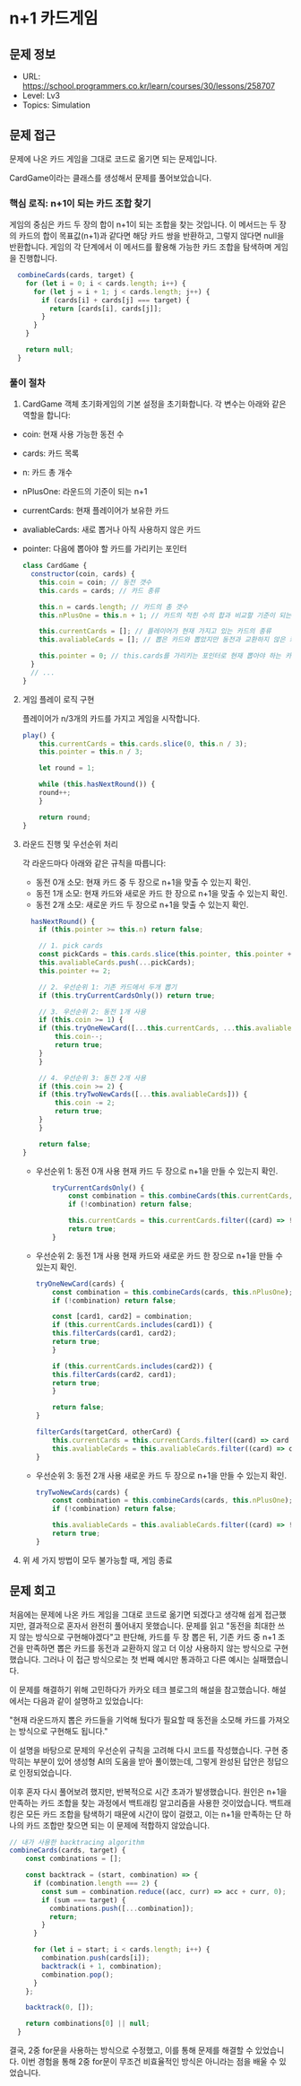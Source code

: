 # n+1 카드게임

## 문제 정보

- URL: https://school.programmers.co.kr/learn/courses/30/lessons/258707
- Level: Lv3
- Topics: Simulation

## 문제 접근

문제에 나온 카드 게임을 그대로 코드로 옮기면 되는 문제입니다.

CardGame이라는 클래스를 생성해서 문제를 풀어보았습니다.

### 핵심 로직: n+1이 되는 카드 조합 찾기

게임의 중심은 카드 두 장의 합이 n+1이 되는 조합을 찾는 것입니다. 이 메서드는 두 장의 카드의 합이 목표값(n+1)과 같다면 해당 카드 쌍을 반환하고, 그렇지 않다면 null을 반환합니다. 게임의 각 단계에서 이 메서드를 활용해 가능한 카드 조합을 탐색하며 게임을 진행합니다.

```javascript
  combineCards(cards, target) {
    for (let i = 0; i < cards.length; i++) {
      for (let j = i + 1; j < cards.length; j++) {
        if (cards[i] + cards[j] === target) {
          return [cards[i], cards[j]];
        }
      }
    }

    return null;
  }
```

### 풀이 절차

1. CardGame 객체 초기화게임의 기본 설정을 초기화합니다. 각 변수는 아래와 같은 역할을 합니다:

- coin: 현재 사용 가능한 동전 수
- cards: 카드 목록
- n: 카드 총 개수
- nPlusOne: 라운드의 기준이 되는 n+1
- currentCards: 현재 플레이어가 보유한 카드
- avaliableCards: 새로 뽑거나 아직 사용하지 않은 카드
- pointer: 다음에 뽑아야 할 카드를 가리키는 포인터

  ```javascript
  class CardGame {
    constructor(coin, cards) {
      this.coin = coin; // 동전 갯수
      this.cards = cards; // 카드 종류

      this.n = cards.length; // 카드의 총 갯수
      this.nPlusOne = this.n + 1; // 카드의 적힌 수의 합과 비교할 기준이 되는 수 n+1

      this.currentCards = []; // 플레이어가 현재 가지고 있는 카드의 종류
      this.avaliableCards = []; // 뽑은 카드와 뽑았지만 동전과 교환하지 않은 카드의 종류

      this.pointer = 0; // this.cards를 가리키는 포인터로 현재 뽑아야 하는 카드를 가리킴
    }
    // ...
  }
  ```

2. 게임 플레이 로직 구현

   플레이어가 n/3개의 카드를 가지고 게임을 시작합니다.

   ```javascript
   play() {
       this.currentCards = this.cards.slice(0, this.n / 3);
       this.pointer = this.n / 3;

       let round = 1;

       while (this.hasNextRound()) {
       round++;
       }

       return round;
   }
   ```

3. 라운드 진행 및 우선순위 처리

   각 라운드마다 아래와 같은 규칙을 따릅니다:

   - 동전 0개 소모: 현재 카드 중 두 장으로 n+1을 맞출 수 있는지 확인.
   - 동전 1개 소모: 현재 카드와 새로운 카드 한 장으로 n+1을 맞출 수 있는지 확인.
   - 동전 2개 소모: 새로운 카드 두 장으로 n+1을 맞출 수 있는지 확인.

   ```javascript
     hasNextRound() {
       if (this.pointer >= this.n) return false;

       // 1. pick cards
       const pickCards = this.cards.slice(this.pointer, this.pointer + 2);
       this.avaliableCards.push(...pickCards);
       this.pointer += 2;

       // 2. 우선순위 1: 기존 카드에서 두개 뽑기
       if (this.tryCurrentCardsOnly()) return true;

       // 3. 우선순위 2: 동전 1개 사용
       if (this.coin >= 1) {
       if (this.tryOneNewCard([...this.currentCards, ...this.avaliableCards])) {
           this.coin--;
           return true;
       }
       }

       // 4. 우선순위 3: 동전 2개 사용
       if (this.coin >= 2) {
       if (this.tryTwoNewCards([...this.avaliableCards])) {
           this.coin -= 2;
           return true;
       }
       }

       return false;
   }
   ```

   - 우선순위 1: 동전 0개 사용 현재 카드 두 장으로 n+1을 만들 수 있는지 확인.

     ```javascript
         tryCurrentCardsOnly() {
             const combination = this.combineCards(this.currentCards, this.nPlusOne);
             if (!combination) return false;

             this.currentCards = this.currentCards.filter((card) => !combination.includes(card));
             return true;
         }
     ```

   - 우선순위 2: 동전 1개 사용 현재 카드와 새로운 카드 한 장으로 n+1을 만들 수 있는지 확인.

     ```javascript
     tryOneNewCard(cards) {
         const combination = this.combineCards(cards, this.nPlusOne);
         if (!combination) return false;

         const [card1, card2] = combination;
         if (this.currentCards.includes(card1)) {
         this.filterCards(card1, card2);
         return true;
         }

         if (this.currentCards.includes(card2)) {
         this.filterCards(card2, card1);
         return true;
         }

         return false;
     }

     filterCards(targetCard, otherCard) {
         this.currentCards = this.currentCards.filter((card) => card !== targetCard);
         this.avaliableCards = this.avaliableCards.filter((card) => card !== otherCard);
     }
     ```

   - 우선순위 3: 동전 2개 사용 새로운 카드 두 장으로 n+1을 만들 수 있는지 확인.

     ```javascript
     tryTwoNewCards(cards) {
         const combination = this.combineCards(cards, this.nPlusOne);
         if (!combination) return false;

         this.avaliableCards = this.avaliableCards.filter((card) => !combination.includes(card));
         return true;
     }
     ```

4. 위 세 가지 방법이 모두 불가능할 때, 게임 종료

## 문제 회고

처음에는 문제에 나온 카드 게임을 그대로 코드로 옮기면 되겠다고 생각해 쉽게 접근했지만, 결과적으로 혼자서 완전히 풀어내지 못했습니다. 문제를 읽고 "동전을 최대한 쓰지 않는 방식으로 구현해야겠다"고 판단해, 카드를 두 장 뽑은 뒤, 기존 카드 중 n+1 조건을 만족하면 뽑은 카드를 동전과 교환하지 않고 더 이상 사용하지 않는 방식으로 구현했습니다. 그러나 이 접근 방식으로는 첫 번째 예시만 통과하고 다른 예시는 실패했습니다.

이 문제를 해결하기 위해 고민하다가 카카오 테크 블로그의 해설을 참고했습니다. 해설에서는 다음과 같이 설명하고 있었습니다:

"현재 라운드까지 뽑은 카드들을 기억해 뒀다가 필요할 때 동전을 소모해 카드를 가져오는 방식으로 구현해도 됩니다."

이 설명을 바탕으로 문제의 우선순위 규칙을 고려해 다시 코드를 작성했습니다. 구현 중 막히는 부분이 있어 생성형 AI의 도움을 받아 풀이했는데, 그렇게 완성된 답안은 정답으로 인정되었습니다.

이후 혼자 다시 풀어보려 했지만, 반복적으로 시간 초과가 발생했습니다. 원인은 n+1을 만족하는 카드 조합을 찾는 과정에서 백트래킹 알고리즘을 사용한 것이었습니다. 백트래킹은 모든 카드 조합을 탐색하기 때문에 시간이 많이 걸렸고, 이는 n+1을 만족하는 단 하나의 카드 조합만 찾으면 되는 이 문제에 적합하지 않았습니다.

```javascript
// 내가 사용한 backtracing algorithm
combineCards(cards, target) {
    const combinations = [];

    const backtrack = (start, combination) => {
      if (combination.length === 2) {
        const sum = combination.reduce((acc, curr) => acc + curr, 0);
        if (sum === target) {
          combinations.push([...combination]);
          return;
        }
      }

      for (let i = start; i < cards.length; i++) {
        combination.push(cards[i]);
        backtrack(i + 1, combination);
        combination.pop();
      }
    };

    backtrack(0, []);

    return combinations[0] || null;
  }
```

결국, 2중 for문을 사용하는 방식으로 수정했고, 이를 통해 문제를 해결할 수 있었습니다. 이번 경험을 통해 2중 for문이 무조건 비효율적인 방식은 아니라는 점을 배울 수 있었습니다.
